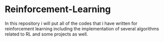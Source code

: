# Reinforcement-Learning
In this repository i will put all of the codes that i have written for reinforcement learning including the implementation of several algorithms related to RL and some projects as well.
